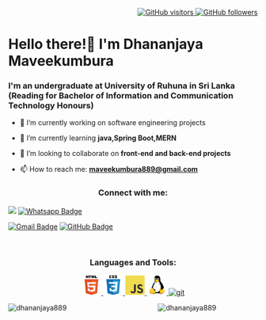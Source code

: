 
<p align="right">
  <a href="https://github.com/dhananjaya889">
    <img src="https://komarev.com/ghpvc/?username=dhananjaya889&style=flat-square&color=040404" alt="GitHub visitors" />
  </a>
  <a href="https://github.com/dhananjaya889?tab=followers">
    <img src="https://img.shields.io/github/followers/dhananjaya889?style=flat-square&color=040404&logo=github" alt="GitHub followers" />
  </a>
</p>


<h1 align="left" id="macropower-title">Hello there!👋 I'm Dhananjaya Maveekumbura</h1>
<h3 align="left">I'm an undergraduate at University of Ruhuna in Sri Lanka (Reading for Bachelor of Information and Communication Technology Honours)</h3>

- 🔭 I’m currently working on software engineering projects

- 🌱 I’m currently learning **java,Spring Boot,MERN**

- 👯 I’m looking to collaborate on **front-end and back-end projects**

- 📫 How to reach me: **maveekumbura889@gmail.com**


<h3 align="center">Connect with me:</h3>


[![](https://img.shields.io/website?color=040404&style=flat-square&labelColor=18d26e&up_message=MS&url=https://github.com/dhananjaya889.github.io)](https://github.com/dhananjaya889.github.io)
[![Whatsapp Badge](https://img.shields.io/badge/WhatsApp-075e54?style=flat-square&logo=whatsapp&logoColor=white&link=https://wa.me/+94788311883)](https://wa.me/+94712310837)

 [![Gmail Badge](https://img.shields.io/badge/Gmail-db4437?style=flat-square&logo=Gmail&logoColor=white&link=mailto:maveekumbura889@gmail.com)](mailto:maveekumbura889@gmail.com)
 [![GitHub Badge](https://img.shields.io/badge/GitHub-100000?style=flat-square&logo=github&logoColor=white&link=https://github.com/dhananjaya889)](https://github.com/dhananjaya889)




<br>


<h3 align="center">Languages and Tools:</h3>

<p align="center"> 
  <a href="https://www.w3.org/html/" target="_blank"> 
    <img src="https://raw.githubusercontent.com/devicons/devicon/master/icons/html5/html5-original-wordmark.svg" alt="html5" width="40" height="40"/> 
  </a>
  <a href="https://www.w3schools.com/css/" target="_blank"> 
    <img src="https://raw.githubusercontent.com/devicons/devicon/master/icons/css3/css3-original-wordmark.svg" alt="css3" width="40" height="40"/> 
  </a> 

  <a href="https://developer.mozilla.org/en-US/docs/Web/JavaScript" target="_blank"> 
    <img src="https://raw.githubusercontent.com/devicons/devicon/master/icons/javascript/javascript-original.svg" alt="javascript" width="40" height="40"/> 
  </a> 
  <a href="https://www.linux.org/" target="_blank"> 
    <img src="https://raw.githubusercontent.com/devicons/devicon/master/icons/linux/linux-original.svg" alt="linux" width="40" height="40"/> 
  </a> 
  <a href="https://git-scm.com/" target="_blank"> 
    <img src="https://www.vectorlogo.zone/logos/git-scm/git-scm-icon.svg" alt="git" width="40" height="40"/> 
  </a>
</p>
<div>
<a href="#dhananjaya889-title">
  <img width="55%" src="https://github-readme-stats.vercel.app/api?username=dhananjaya889&show_icons=true&title_color=18d26e&icon_color=18d26e&text_color=ffffff&bg_color=040404&border_color=18d26e" alt="dhananjaya889" align="left" />
</a>

<a href="#dhananjaya889-title">
  <img width="40%" src="https://github-readme-stats.vercel.app/api/top-langs/?username=dhananjaya889&title_color=18d26e&text_color=ffffff&bg_color=040404&langs_count=8&layout=compact&border_color=18d26e" alt="dhananjaya889" align="right" />
</a>
</div>
<br>


